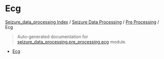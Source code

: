 # Ecg

[Seizure_data_processing Index](../../README.md#seizure_data_processing-index) /
[Seizure Data Processing](../index.md#seizure-data-processing) /
[Pre Processing](./index.md#pre-processing) /
Ecg

> Auto-generated documentation for [seizure_data_processing.pre_processing.ecg](https://github.com/sderooij/seizure_data_processing/blob/main/seizure_data_processing/pre_processing/ecg.py) module.
- [Ecg](#ecg)
